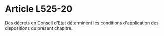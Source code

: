 # Article L525-20

Des décrets en Conseil d'Etat déterminent les conditions d'application des dispositions du présent chapitre.